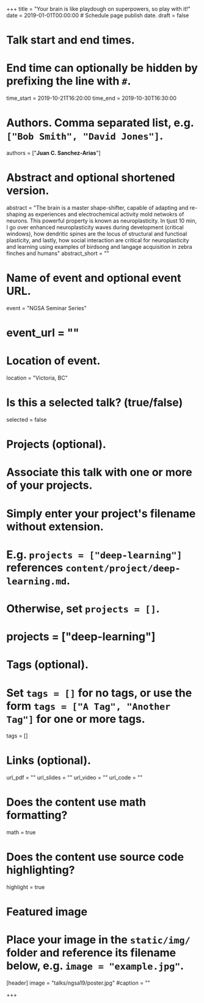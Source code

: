 +++
title = "Your brain is like playdough on superpowers, so play with it!"
date = 2019-01-01T00:00:00  # Schedule page publish date.
draft = false

# Talk start and end times.
#   End time can optionally be hidden by prefixing the line with `#`.
time_start = 2019-10-21T16:20:00
time_end = 2019-10-30T16:30:00

# Authors. Comma separated list, e.g. `["Bob Smith", "David Jones"]`.
authors = ["**Juan C. Sanchez-Arias**"]

# Abstract and optional shortened version.
abstract = "The brain is a master shape-shifter, capable of adapting and re-shaping as experiences and electrochemical activity mold netwokrs of neurons. This powerful property is known as neuroplasticity. In tjust 10 min, I go over enhanced neuroplasticity waves during development (critical windows), how dendritic spines are the locus of structural and functioal plasticity, and lastly, how social interaction are critical for neuroplasticity and learning using examples of birdsong and langage acquisition in zebra finches and humans"
abstract_short = ""

# Name of event and optional event URL.
event = "NGSA Seminar Series"
# event_url = ""

# Location of event.
location = "Victoria, BC"

# Is this a selected talk? (true/false)
selected = false

# Projects (optional).
#   Associate this talk with one or more of your projects.
#   Simply enter your project's filename without extension.
#   E.g. `projects = ["deep-learning"]` references `content/project/deep-learning.md`.
#   Otherwise, set `projects = []`.
# projects = ["deep-learning"]

# Tags (optional).
#   Set `tags = []` for no tags, or use the form `tags = ["A Tag", "Another Tag"]` for one or more tags.
tags = []

# Links (optional).
url_pdf = ""
url_slides = ""
url_video = ""
url_code = ""

# Does the content use math formatting?
math = true

# Does the content use source code highlighting?
highlight = true

# Featured image
# Place your image in the `static/img/` folder and reference its filename below, e.g. `image = "example.jpg"`.
[header]
image = "talks/ngsa19/poster.jpg"
#caption = ""

+++

